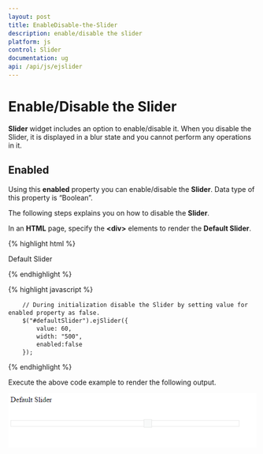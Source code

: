 ```yaml
---
layout: post
title: EnableDisable-the-Slider
description: enable/disable the slider
platform: js
control: Slider
documentation: ug
api: /api/js/ejslider
---
```


# Enable/Disable the Slider

**Slider** widget includes an option to enable/disable it. When you disable the Slider, it is displayed in a blur state and you cannot perform any operations in it.

## Enabled	

Using this **enabled** property you can enable/disable the **Slider**. Data type of this property is “Boolean”.

The following steps explains you on how to disable the **Slider**.

In an **HTML** page, specify the **&lt;div&gt;** elements to render the **Default Slider**.



{% highlight html %}

   <div class="txt">Default Slider</div>
   <div id="defaultSlider"></div>

{% endhighlight %}

{% highlight javascript %}

        // During initialization disable the Slider by setting value for enabled property as false.
        $("#defaultSlider").ejSlider({
            value: 60,
            width: "500",
            enabled:false
        });


{% endhighlight %}

Execute the above code example to render the following output.


![](/js/Slider/EnableDisable-the-Slider_images/EnableDisable-the-Slider_img1.png) 

